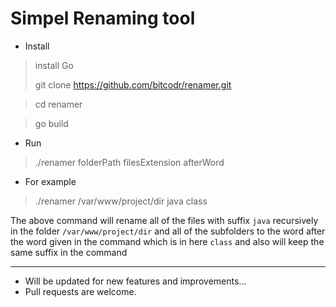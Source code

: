 # Simpel Renaming tool

* Install

> install Go
>
> git clone https://github.com/bitcodr/renamer.git

> cd renamer

> go build


* Run

> ./renamer folderPath filesExtension afterWord

* For example
> ./renamer /var/www/project/dir java class

The above command will rename all of the files with suffix `java` recursively in the folder `/var/www/project/dir` and all of the subfolders to the word after the word given in the command which is in here `class` and also will keep the same suffix in the command


---

- Will be updated for new features and improvements...
- Pull requests are welcome.

